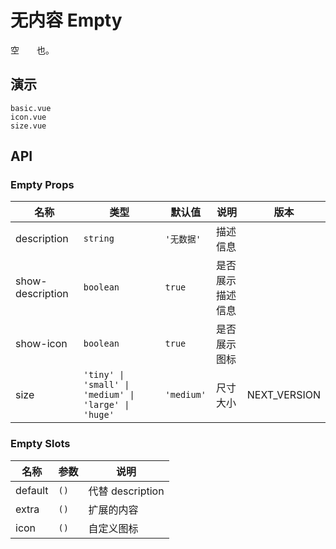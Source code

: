 # 无内容 Empty

空<span style="opacity: 0;">空如</span>也。

## 演示

```demo
basic.vue
icon.vue
size.vue
```

## API

### Empty Props

| 名称 | 类型 | 默认值 | 说明 | 版本 |
| --- | --- | --- | --- | --- |
| description | `string` | `'无数据'` | 描述信息 |  |
| show-description | `boolean` | `true` | 是否展示描述信息 |  |
| show-icon | `boolean` | `true` | 是否展示图标 |  |
| size | `'tiny' \| 'small' \| 'medium' \| 'large' \| 'huge'` | `'medium'` | 尺寸大小 | NEXT_VERSION |

### Empty Slots

| 名称    | 参数 | 说明             |
| ------- | ---- | ---------------- |
| default | `()` | 代替 description |
| extra   | `()` | 扩展的内容       |
| icon    | `()` | 自定义图标       |
